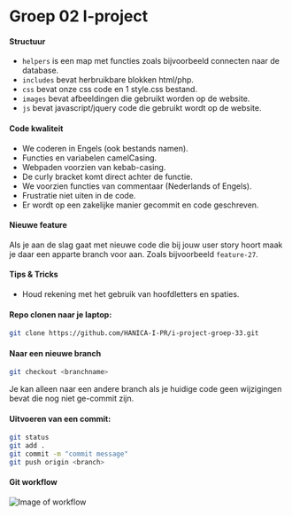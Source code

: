 # Groep 02 I-project

#### Structuur

- `helpers` is een map met functies zoals bijvoorbeeld connecten naar de database.
- `includes` bevat herbruikbare blokken html/php.
- `css` bevat onze css code en 1 style.css bestand.
- `images` bevat afbeeldingen die gebruikt worden op de website.
- `js` bevat javascript/jquery code die gebruikt wordt op de website.

#### Code kwaliteit

* We coderen in Engels (ook bestands namen).
* Functies en variabelen camelCasing.
* Webpaden voorzien van kebab-casing.
* De curly bracket komt direct achter de functie.
* We voorzien functies van commentaar (Nederlands of Engels).
* Frustratie niet uiten in de code.
* Er wordt op een zakelijke manier gecommit en code geschreven.

#### Nieuwe feature

Als je aan de slag gaat met nieuwe code die bij jouw user story hoort maak je daar een apparte branch voor aan. Zoals bijvoorbeeld `feature-27`.

#### Tips & Tricks

* Houd rekening met het gebruik van hoofdletters en spaties.

#### Repo clonen naar je laptop:
```bash
git clone https://github.com/HANICA-I-PR/i-project-groep-33.git
```

#### Naar een nieuwe branch

```bash
git checkout <branchname>
```
Je kan alleen naar een andere branch als je huidige code geen wijzigingen bevat die nog niet ge-commit zijn.


#### Uitvoeren van een commit:
```bash
git status
git add . 
git commit -m "commit message"
git push origin <branch>
```



#### Git workflow
![Image of workflow](http://www.sebastianthoss.de/assets/img/git-workflows-and-best-practices/bs-14-slides-005.jpg)
